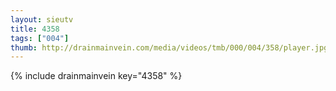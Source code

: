 ```yaml
--- 
layout: sieutv
title: 4358
tags: ["004"]
thumb: http://drainmainvein.com/media/videos/tmb/000/004/358/player.jpg
---
```

{% include drainmainvein key="4358" %} 

